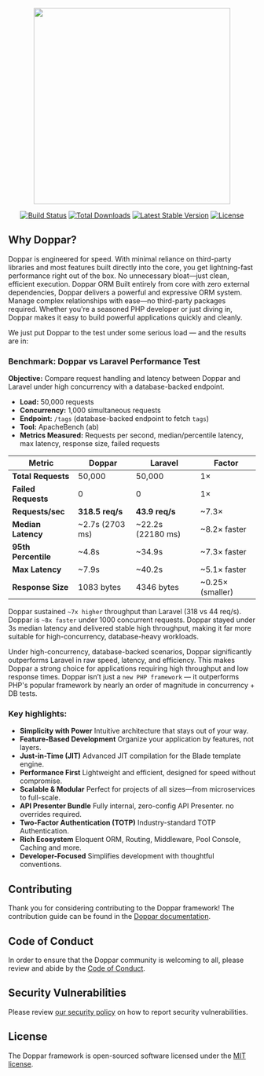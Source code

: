 <p align="center">
    <a href="https://doppar.com" target="_blank">
        <img src="https://raw.githubusercontent.com/doppar/doppar/7138fb0e72cd55256769be6947df3ac48c300700/public/logo.png" width="400">
    </a>
</p>

<p align="center">
<a href="https://github.com/doppar/framework/actions/workflows/tests.yml"><img src="https://github.com/doppar/framework/actions/workflows/tests.yml/badge.svg" alt="Build Status"></a>
<a href="https://packagist.org/packages/doppar/framework"><img src="https://img.shields.io/packagist/dt/doppar/framework" alt="Total Downloads"></a>
<a href="https://packagist.org/packages/doppar/framework"><img src="https://img.shields.io/packagist/v/doppar/framework" alt="Latest Stable Version"></a>
<a href="https://github.com/doppar/framework/blob/main/LICENSE"><img src="https://img.shields.io/github/license/doppar/framework" alt="License"></a>
</p>

## Why Doppar?

Doppar is engineered for speed. With minimal reliance on third-party libraries and most features built directly into the core, you get lightning-fast performance right out of the box. No unnecessary bloat—just clean, efficient execution. Doppar ORM Built entirely from core with zero external dependencies, Doppar delivers a powerful and expressive ORM system. Manage complex relationships with ease—no third-party packages required. Whether you're a seasoned PHP developer or just diving in, Doppar makes it easy to build powerful applications quickly and cleanly.

We just put Doppar to the test under some serious load — and the results are in:

### Benchmark: Doppar vs Laravel Performance Test

**Objective:** Compare request handling and latency between Doppar and Laravel under high concurrency with a database-backed endpoint.

- **Load:** 50,000 requests
- **Concurrency:** 1,000 simultaneous requests
- **Endpoint:** `/tags` (database-backed endpoint to fetch `tags`)
- **Tool:** ApacheBench (ab)
- **Metrics Measured:** Requests per second, median/percentile latency, max latency, response size, failed requests

| Metric              | **Doppar**       | **Laravel**        | **Factor**        |
| ------------------- | ---------------- | ------------------ | ----------------- |
| **Total Requests**  | 50,000           | 50,000             | 1×                |
| **Failed Requests** | 0                | 0                  | 1×                |
| **Requests/sec**    | **318.5 req/s**  | **43.9 req/s**     | \~7.3×            |
| **Median Latency**  | \~2.7s (2703 ms) | \~22.2s (22180 ms) | \~8.2× faster     |
| **95th Percentile** | \~4.8s           | \~34.9s            | \~7.3× faster     |
| **Max Latency**     | \~7.9s           | \~40.2s            | \~5.1× faster     |
| **Response Size**   | 1083 bytes       | 4346 bytes         | \~0.25× (smaller) |

Doppar sustained `~7x higher` throughput than Laravel (318 vs 44 req/s). Doppar is `~8x faster` under 1000 concurrent requests. Doppar stayed under 3s median latency and delivered stable high throughput, making it far more suitable for high-concurrency, database-heavy workloads.

Under high-concurrency, database-backed scenarios, Doppar significantly outperforms Laravel in raw speed, latency, and efficiency. This makes Doppar a strong choice for applications requiring high throughput and low response times. Doppar isn’t just a `new PHP framework` — it outperforms PHP's popular framework by nearly an order of magnitude in concurrency + DB tests.

### Key highlights:

- **Simplicity with Power** Intuitive architecture that stays out of your way.
- **Feature-Based Development** Organize your application by features, not layers.
- **Just-in-Time (JIT)** Advanced JIT compilation for the Blade template engine.
- **Performance First** Lightweight and efficient, designed for speed without compromise.
- **Scalable & Modular** Perfect for projects of all sizes—from microservices to full-scale.
- **API Presenter Bundle** Fully internal, zero-config API Presenter. no overrides required.
- **Two-Factor Authentication (TOTP)** Industry-standard TOTP Authentication.
- **Rich Ecosystem** Eloquent ORM, Routing, Middleware, Pool Console, Caching and more.
- **Developer-Focused** Simplifies development with thoughtful conventions.

## Contributing

Thank you for considering contributing to the Doppar framework! The contribution guide can be found in the [Doppar documentation](https://doppar.com/versions/3.x/contributions.html).

## Code of Conduct

In order to ensure that the Doppar community is welcoming to all, please review and abide by the [Code of Conduct](https://doppar.com/versions/3.x/contributions.html#code-of-conduct).

## Security Vulnerabilities

Please review [our security policy](https://github.com/doppar/framework/security/policy) on how to report security vulnerabilities.

## License

The Doppar framework is open-sourced software licensed under the [MIT license](LICENSE.md).
